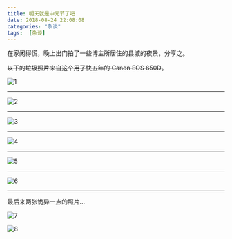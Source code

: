 ```yaml
---
title: 明天就是中元节了吧
date: 2018-08-24 22:08:08
categories: "杂谈"
tags:  [杂谈]
---
```


在家闲得慌，晚上出门拍了一些博主所居住的县城的夜景，分享之。

~~以下的垃圾照片来自这个用了快五年的 Canon EOS 650D~~。

<!--more-->

![1](https://c.ibcl.us/Zhongyuan-Festival_20180824/1.jpg)

---

![2](https://c.ibcl.us/Zhongyuan-Festival_20180824/2.jpg)

---

![3](https://c.ibcl.us/Zhongyuan-Festival_20180824/3.jpg)

---

![4](https://c.ibcl.us/Zhongyuan-Festival_20180824/4.jpg)

---

![5](https://c.ibcl.us/Zhongyuan-Festival_20180824/5.jpg)

---

![6](https://c.ibcl.us/Zhongyuan-Festival_20180824/6.jpg)

---

最后来两张诡异一点的照片...

![7](https://c.ibcl.us/Zhongyuan-Festival_20180824/7.jpg)

![8](https://c.ibcl.us/Zhongyuan-Festival_20180824/8.jpg)